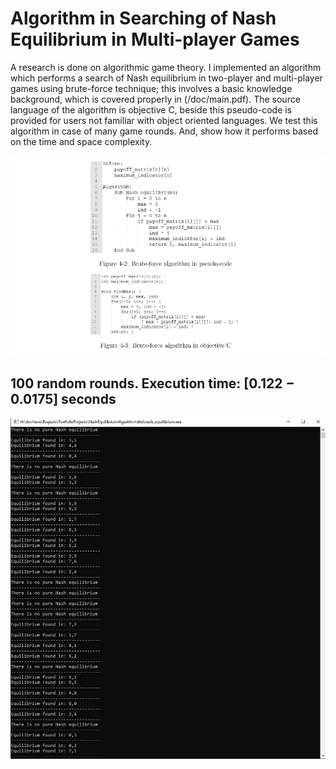 # Algorithm in Searching of Nash Equilibrium in Multi-player Games
A research is done on algorithmic game theory. I implemented
an algorithm which performs a search of Nash equilibrium in two-player
and multi-player games using brute-force technique; this involves a basic knowledge
background, which is covered properly in (/doc/main.pdf).
The source language of the algorithm is objective C, beside this pseudo-code is
provided for users not familiar with object oriented languages. We test this algorithm
in case of many game rounds. And, show how it performs based on the time and space
complexity.

![GitHub Logo](/Markdown/ne.png)

## 100 random rounds. Execution time: [0.122 − 0.0175] seconds

![GitHub Logo](/test/e2e.jpg)

